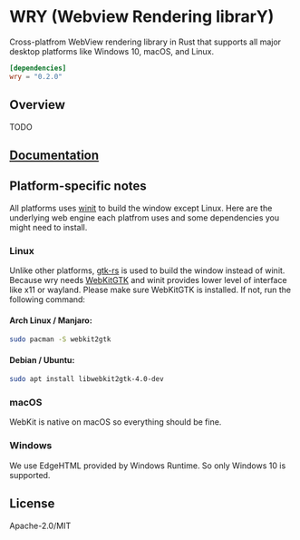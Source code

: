 # WRY (Webview Rendering librarY)

Cross-platfrom WebView rendering library in Rust that supports all major desktop platforms like Windows 10, macOS, and Linux.

```toml
[dependencies]
wry = "0.2.0"
```

## Overview

TODO

## [Documentation](https://docs.rs/wry)

## Platform-specific notes

All platforms uses [winit](https://github.com/rust-windowing/winit) to build the window except Linux. Here are the underlying web engine each platfrom uses and some dependencies you might need to install.

### Linux

Unlike other platforms, [gtk-rs](https://gtk-rs.org/) is used to build the window instead of winit. Because wry needs [WebKitGTK](https://webkitgtk.org/) and winit provides lower level of interface like x11 or wayland. Please make sure WebKitGTK is installed. If not, run the following command:

#### Arch Linux / Manjaro:

```bash
sudo pacman -S webkit2gtk
```

#### Debian / Ubuntu:

```bash
sudo apt install libwebkit2gtk-4.0-dev
```

### macOS

WebKit is native on macOS so everything should be fine.

### Windows

We use EdgeHTML provided by Windows Runtime. So only Windows 10 is supported.

## License
Apache-2.0/MIT
